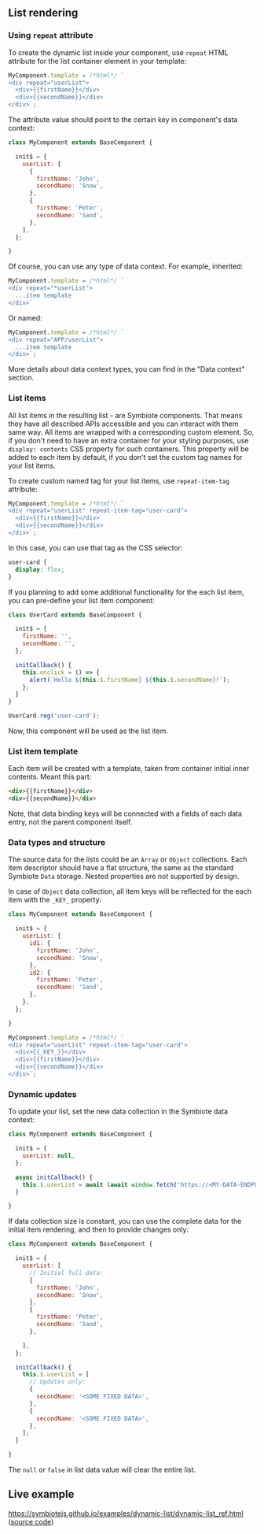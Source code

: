 ## List rendering

### Using `repeat` attribute

To create the dynamic list inside your component, use `repeat` HTML attribute for the list container element in your template:
```js
MyComponent.template = /*html*/ `
<div repeat="userList">
  <div>{{firstName}}</div>
  <div>{{secondName}}</div>
</div>`;
```
The attribute value should point to the certain key in component's data context:
```js
class MyComponent extends BaseComponent {

  init$ = {
    userList: [
      {
        firstName: 'John',
        secondName: 'Snow',
      },
      {
        firstName: 'Peter',
        secondName: 'Sand',
      },
    ],
  };

}
```

Of course, you can use any type of data context. 
For example, inherited:
```js
MyComponent.template = /*html*/ `
<div repeat="*userList">
  ...item template
</div>`
```
Or named:
```js
MyComponent.template = /*html*/ `
<div repeat="APP/userList">
  ...item template
</div>`;
```
More details about data context types, you can find in the "Data context" section.

### List items

All list items in the resulting list - are Symbiote components.
That means they have all described APIs accessible and you can interact with them same way.
All items are wrapped with a corresponding custom element.
So, if you don't need to have an extra container for your styling purposes, use `display: contents` CSS property for such containers. 
This property will be added to each item by default, if you don't set the custom tag names for your list items.

To create custom named tag for your list items, use `repeat-item-tag` attribute:
```js
MyComponent.template = /*html*/ `
<div repeat="userList" repeat-item-tag="user-card">
  <div>{{firstName}}</div>
  <div>{{secondName}}</div>
</div>`;
```
In this case, you can use that tag as the CSS selector:
```css
user-card {
  display: flex;
}
```

If you planning to add some additional functionality for the each list item, you can pre-define your list item component:
```js
class UserCard extends BaseComponent {

  init$ = {
    firstName: '',
    secondName: '',
  };

  initCallback() {
    this.onclick = () => {
      alert(`Hello ${this.$.firstName} ${this.$.secondName}!`);
    };
  }
}

UserCard.reg('user-card');
```
Now, this component will be used as the list item.

### List item template

Each item will be created with a template, taken from container initial inner contents.
Meant this part:
```html
<div>{{firstName}}</div>
<div>{{secondName}}</div>
```
Note, that data binding keys will be connected with a fields of each data entry, not the parent component itself.

### Data types and structure

The source data for the lists could be an `Array` or `Object` collections. 
Each item descriptor should have a flat structure, the same as the standard Symbiote `Data` storage.
Nested properties are not supported by design.

In case of `Object` data collection, all item keys will be reflected for the each item with the `_KEY_` property:
```js
class MyComponent extends BaseComponent {

  init$ = {
    userList: {
      id1: {
        firstName: 'John',
        secondName: 'Snow',
      },
      id2: {
        firstName: 'Peter',
        secondName: 'Sand',
      },
    },
  };

}

MyComponent.template = /*html*/ `
<div repeat="userList" repeat-item-tag="user-card">
  <div>{{_KEY_}}</div>
  <div>{{firstName}}</div>
  <div>{{secondName}}</div>
</div>`;
```

### Dynamic updates

To update your list, set the new data collection in the Symbiote data context:
```js
class MyComponent extends BaseComponent {

  init$ = {
    userList: null,
  };

  async initCallback() {
    this.$.userList = await (await window.fetch('https://<MY-DATA-ENDPOINT>.io')).json();
  }

}
```

If data collection size is constant, you can use the complete data for the initial item rendering, and then to provide changes only:
```js
class MyComponent extends BaseComponent {

  init$ = {
    userList: [
      // Initial full data:
      {
        firstName: 'John',
        secondName: 'Snow',
      },
      {
        firstName: 'Peter',
        secondName: 'Sand',
      },

    ],
  };

  initCallback() {
    this.$.userList = [
      // Updates only:
      {
        secondName: '<SOME FIXED DATA>',
      },
      {
        secondName: '<SOME FIXED DATA>',
      },
    ];
  }

}
```

The `null` or `false` in list data value will clear the entire list.

## Live example

https://symbiotejs.github.io/examples/dynamic-list/dynamic-list_ref.html ([source code](https://github.com/symbiotejs/examples/blob/main/dynamic-list/dynamic-list_ref.js))